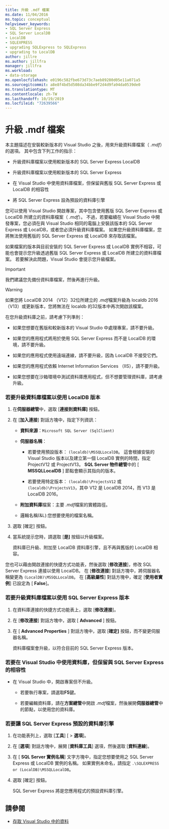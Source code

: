 ```yaml
---
title: 升級 .mdf 檔案
ms.date: 11/04/2016
ms.topic: conceptual
helpviewer_keywords:
- SQL Server Express
- SQL Server LocalDB
- LocalDB
- SQLEXPRESS
- upgrading SQLExpress to SQLExpress
- upgrading to LocalDB
author: jillre
ms.author: jillfra
manager: jillfra
ms.workload:
- data-storage
ms.openlocfilehash: e0196c582fbe673d73c7aeb89280d05e11a071a5
ms.sourcegitcommit: a8e8f4bd5d508da34bbe9f2d4d9fa94da0539de0
ms.translationtype: MT
ms.contentlocale: zh-TW
ms.lasthandoff: 10/19/2019
ms.locfileid: "72639566"
---
```

# <a name="upgrade-mdf-files"></a>升級 .mdf 檔案

本主題描述在安裝較新版本的 Visual Studio 之後，用來升級資料庫檔案（ *.mdf*）的選項。 其中包含下列工作的指示：

- 升級資料庫檔案以使用較新版本的 SQL Server Express LocalDB

- 升級資料庫檔案以使用較新版本的 SQL Server Express

- 在 Visual Studio 中使用資料庫檔案，但保留與舊版 SQL Server Express 或 LocalDB 的相容性

- 將 SQL Server Express 設為預設的資料庫引擎

您可以使用 Visual Studio 開啟專案，其中包含使用舊版 SQL Server Express 或 LocalDB 所建立的資料庫檔案（ *.mdf*）。 不過，若要繼續在 Visual Studio 中開發專案，您必須在與 Visual Studio 相同的電腦上安裝該版本的 SQL Server Express 或 LocalDB，或者您必須升級資料庫檔案。 如果您升級資料庫檔案，您將無法使用舊版的 SQL Server Express 或 LocalDB 來存取該檔案。

如果檔案的版本與目前安裝的 SQL Server Express 或 LocalDB 實例不相容，可能也會提示您升級透過舊版 SQL Server Express 或 LocalDB 所建立的資料庫檔案。 若要解決此問題，Visual Studio 會提示您升級檔案。

> [!IMPORTANT]
> 我們建議您先備份資料庫檔案，然後再進行升級。

> [!WARNING]
> 如果您將 LocalDB 2014 （V12）32位所建立的 *.mdf*檔案升級為 localdb 2016 （V13）或更新版本，您將無法在 localdb 的32版本中再次開啟該檔案。

在您升級資料庫之前，請考慮下列準則：

- 如果您想要在舊版和較新版本的 Visual Studio 中處理專案，請不要升級。

- 如果您的應用程式將用於使用 SQL Server Express 而不是 LocalDB 的環境，請不要升級。

- 如果您的應用程式使用遠端連線，請不要升級，因為 LocalDB 不接受它們。

- 如果您的應用程式依賴 Internet Information Services （IIS），請不要升級。

- 如果您想要在沙箱環境中測試資料庫應用程式，但不想要管理資料庫，請考慮升級。

### <a name="to-upgrade-a-database-file-to-use-the-localdb-version"></a>若要升級資料庫檔案以使用 LocalDB 版本

1. 在**伺服器總管**中，選取 [**連接到資料庫]** 按鈕。

2. 在 [**加入連接**] 對話方塊中，指定下列資訊：

    - **資料來源**：`Microsoft SQL Server (SqlClient)`

    - **伺服器名稱**：

        - 若要使用預設版本： `(localdb)\MSSQLLocalDB`。  這會根據安裝的 Visual Studio 版本以及建立第一個 LocalDB 實例的時間，指定 ProjectV12 或 ProjectV13。 **SQL Server 物件總管**中的 [ **MSSQLLocalDB** ] 節點會顯示其指向的版本。

        - 若要使用特定版本： `(localdb)\ProjectsV12` 或 `(localdb)\ProjectsV13`，其中 V12 是 LocalDB 2014，而 V13 是 LocalDB 2016。

    - **附加資料庫**檔案：主要 *.mdf*檔案的實體路徑。

    - 邏輯名稱(&L):您想要使用的檔案名稱。

3. 選取 [確定] 按鈕。

4. 當系統提示您時，請選取 [**是]** 按鈕以升級檔案。

    資料庫已升級、附加至 LocalDB 資料庫引擎，且不再與舊版的 LocalDB 相容。

您也可以藉由開啟連接的快捷方式功能表，然後選取 [**修改連接**]，修改 SQL Server Express 連接以使用 LocalDB。 在 [**修改連接**] 對話方塊中，將伺服器名稱變更為 `(LocalDB)\MSSQLLocalDB`。 在 [**高級屬性**] 對話方塊中，確定 [**使用者實例**] 已設定為 [ **False**]。

### <a name="to-upgrade-a-database-file-to-use-the-sql-server-express-version"></a>若要升級資料庫檔案以使用 SQL Server Express 版本

1. 在資料庫連接的快捷方式功能表上，選取 [**修改連接**]。

2. 在 [**修改連接**] 對話方塊中，選取 [ **Advanced** ] 按鈕。

3. 在 [ **Advanced Properties** ] 對話方塊中，選取 [**確定]** 按鈕，而不變更伺服器名稱。

    資料庫檔案會升級，以符合目前的 SQL Server Express 版本。

### <a name="to-work-with-the-database-in-visual-studio-but-retain-compatibility-with-sql-server-express"></a>若要在 Visual Studio 中使用資料庫，但保留與 SQL Server Express 的相容性

- 在 Visual Studio 中，開啟專案但不升級。

  - 若要執行專案，請選取**F5**鍵。

  - 若要編輯資料庫，請在**方案總管**中開啟 *.mdf*檔案，然後展開**伺服器總管**中的節點，以使用您的資料庫。

### <a name="to-make-sql-server-express-the-default-database-engine"></a>若要讓 SQL Server Express 預設的資料庫引擎

1. 在功能表列上，選取 [**工具**] [ > **選項**]。

2. 在 [**選項**] 對話方塊中，展開 [**資料庫工具**] 選項，然後選取 [**資料連線**]。

3. 在 [ **SQL Server 實例名稱**] 文字方塊中，指定您想要使用之 SQL Server Express 或 LocalDB 實例的名稱。 如果實例未命名，請指定 `.\SQLEXPRESS or (LocalDB)\MSSQLLocalDB`。

4. 選取 [確定] 按鈕。

    SQL Server Express 將是您應用程式的預設資料庫引擎。

## <a name="see-also"></a>請參閱

- [存取 Visual Studio 中的資料](accessing-data-in-visual-studio.md)
